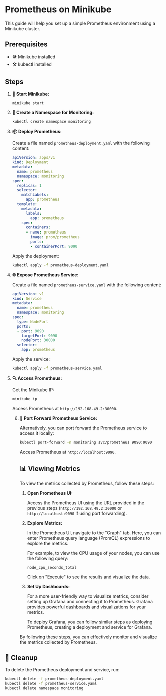 # Prometheus on Minikube

This guide will help you set up a simple Prometheus environment using a Minikube cluster.

## Prerequisites

- 🛠️ Minikube installed
- 🛠️ kubectl installed

## Steps

1. **🚀 Start Minikube:**

    ```sh
    minikube start
    ```

2. **📂 Create a Namespace for Monitoring:**

    ```sh
    kubectl create namespace monitoring
    ```

3. **📦 Deploy Prometheus:**

    Create a file named `prometheus-deployment.yaml` with the following content:

    ```yaml
    apiVersion: apps/v1
    kind: Deployment
    metadata:
      name: prometheus
      namespace: monitoring
    spec:
      replicas: 1
      selector:
        matchLabels:
          app: prometheus
      template:
        metadata:
          labels:
            app: prometheus
        spec:
          containers:
          - name: prometheus
            image: prom/prometheus
            ports:
            - containerPort: 9090
    ```

    Apply the deployment:

    ```sh
    kubectl apply -f prometheus-deployment.yaml
    ```

4. **🌐 Expose Prometheus Service:**

    Create a file named `prometheus-service.yaml` with the following content:

    ```yaml
    apiVersion: v1
    kind: Service
    metadata:
      name: prometheus
      namespace: monitoring
    spec:
      type: NodePort
      ports:
      - port: 9090
        targetPort: 9090
        nodePort: 30000
      selector:
        app: prometheus
    ```

    Apply the service:

    ```sh
    kubectl apply -f prometheus-service.yaml
    ```

5. **🔍 Access Prometheus:**

    Get the Minikube IP:

    ```sh
    minikube ip
    ```

    Access Prometheus at `http://192.168.49.2:30000`.

    6. **🔄 Port Forward Prometheus Service:**

        Alternatively, you can port forward the Prometheus service to access it locally:

        ```sh
        kubectl port-forward -n monitoring svc/prometheus 9090:9090
        ```

        Access Prometheus at `http://localhost:9090`.
        ## 📊 Viewing Metrics

        To view the metrics collected by Prometheus, follow these steps:

        1. **Open Prometheus UI:**

            Access the Prometheus UI using the URL provided in the previous steps (`http://192.168.49.2:30000` or `http://localhost:9090` if using port forwarding).

        2. **Explore Metrics:**

            In the Prometheus UI, navigate to the "Graph" tab. Here, you can enter Prometheus query language (PromQL) expressions to explore the metrics.

            For example, to view the CPU usage of your nodes, you can use the following query:

            ```
            node_cpu_seconds_total
            ```

            Click on "Execute" to see the results and visualize the data.

        3. **Set Up Dashboards:**

            For a more user-friendly way to visualize metrics, consider setting up Grafana and connecting it to Prometheus. Grafana provides powerful dashboards and visualizations for your metrics.

            To deploy Grafana, you can follow similar steps as deploying Prometheus, creating a deployment and service for Grafana.

        By following these steps, you can effectively monitor and visualize the metrics collected by Prometheus.
## 🧹 Cleanup

To delete the Prometheus deployment and service, run:

```sh
kubectl delete -f prometheus-deployment.yaml
kubectl delete -f prometheus-service.yaml
kubectl delete namespace monitoring
```

